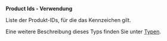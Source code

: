 **Product Ids - Verwendung**

Liste der Produkt-IDs, für die das Kennzeichen gilt.

Eine weitere Beschreibung dieses Typs finden Sie unter [Typen](types/products-usage.de.md).
